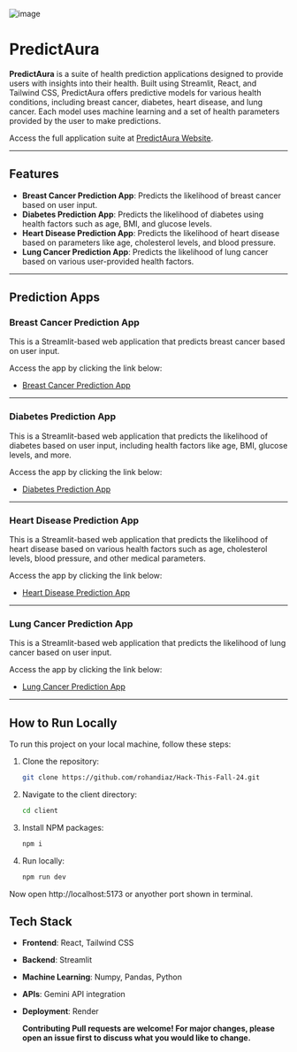 ![image](https://github.com/user-attachments/assets/9279e8e2-e9e9-476e-9cc2-374a97ced71b)
# PredictAura 



**PredictAura** is a suite of health prediction applications designed to provide users with insights into their health. Built using Streamlit, React, and Tailwind CSS, PredictAura offers predictive models for various health conditions, including breast cancer, diabetes, heart disease, and lung cancer. Each model uses machine learning and a set of health parameters provided by the user to make predictions.

Access the full application suite at [PredictAura Website](https://healthpredict.onrender.com/).

---

## Features

- **Breast Cancer Prediction App**: Predicts the likelihood of breast cancer based on user input.
- **Diabetes Prediction App**: Predicts the likelihood of diabetes using health factors such as age, BMI, and glucose levels.
- **Heart Disease Prediction App**: Predicts the likelihood of heart disease based on parameters like age, cholesterol levels, and blood pressure.
- **Lung Cancer Prediction App**: Predicts the likelihood of lung cancer based on various user-provided health factors.

---

## Prediction Apps

### Breast Cancer Prediction App

This is a Streamlit-based web application that predicts breast cancer based on user input.

Access the app by clicking the link below:

- [Breast Cancer Prediction App](https://ironsoldier353-hack-this-fall-24-breast-cancerapp-brefl2.streamlit.app/)

---

### Diabetes Prediction App

This is a Streamlit-based web application that predicts the likelihood of diabetes based on user input, including health factors like age, BMI, glucose levels, and more.

Access the app by clicking the link below:

- [Diabetes Prediction App](https://ironsoldier353-diabetes-prediction.streamlit.app/)

---

### Heart Disease Prediction App

This is a Streamlit-based web application that predicts the likelihood of heart disease based on various health factors such as age, cholesterol levels, blood pressure, and other medical parameters.

Access the app by clicking the link below:

- [Heart Disease Prediction App](https://hack-this-fall-24-kyjbmgr8k2tfzgmgyr3gqe.streamlit.app/)

---

### Lung Cancer Prediction App

This is a Streamlit-based web application that predicts the likelihood of lung cancer based on user input.

Access the app by clicking the link below:

- [Lung Cancer Prediction App](https://hack-this-for-all-zmwuwx9myyxb7tzu37sm2v.streamlit.app/)

---

## How to Run Locally

To run this project on your local machine, follow these steps:

1. Clone the repository:
   ```bash
   git clone https://github.com/rohandiaz/Hack-This-Fall-24.git
2. Navigate to the client directory:
   ```bash
   cd client
3. Install NPM packages:
   ```bash
   npm i
  4. Run locally:
     ```bash
     npm run dev
Now open http://localhost:5173 or anyother port shown in terminal.

## Tech Stack

- **Frontend**: React, Tailwind CSS
- **Backend**: Streamlit
- **Machine Learning**: Numpy, Pandas, Python
- **APIs**: Gemini API integration
- **Deployment**: Render





  **Contributing Pull requests are welcome! For major changes, please open an issue first to discuss what you would like to change.**

     
